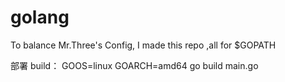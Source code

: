 # golang

To balance Mr.Three's Config, I made this repo ,all for $GOPATH

部署 build： GOOS=linux GOARCH=amd64 go build main.go